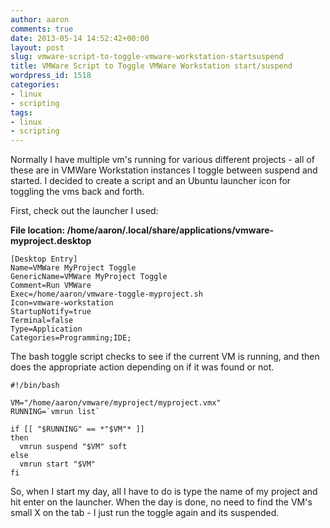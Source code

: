 ```yaml
---
author: aaron
comments: true
date: 2013-05-14 14:52:42+00:00
layout: post
slug: vmware-script-to-toggle-vmware-workstation-startsuspend
title: VMWare Script to Toggle VMWare Workstation start/suspend
wordpress_id: 1518
categories:
- linux
- scripting
tags:
- linux
- scripting
---
```


Normally I have multiple vm's running for various different projects - all of these are in VMWare Workstation instances I toggle between suspend and started.  I decided to create a script and an Ubuntu launcher icon for toggling the vms back and forth.

First, check out the launcher I used:

**File location: /home/aaron/.local/share/applications/vmware-myproject.desktop**


    
    
    [Desktop Entry]
    Name=VMWare MyProject Toggle
    GenericName=VMWare MyProject Toggle
    Comment=Run VMWare
    Exec=/home/aaron/vmware-toggle-myproject.sh
    Icon=vmware-workstation
    StartupNotify=true
    Terminal=false
    Type=Application
    Categories=Programming;IDE;
    



The bash toggle script checks to see if the current VM is running, and then does the appropriate action depending on if it was found or not.


    
    
    #!/bin/bash
    
    VM="/home/aaron/vmware/myproject/myproject.vmx"
    RUNNING=`vmrun list`
    
    if [[ "$RUNNING" == *"$VM"* ]]
    then 
      vmrun suspend "$VM" soft
    else
      vmrun start "$VM"
    fi
    



So, when I start my day, all I have to do is type the name of my project and hit enter on the launcher.  When the day is done, no need to find the VM's small X on the tab - I just run the toggle again and its suspended.
